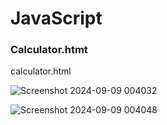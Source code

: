 # JavaScript
### Calculator.htmt
calculator.html

![Screenshot 2024-09-09 004032](https://github.com/user-attachments/assets/0174e138-f87e-425a-8480-39eba494de7b)

![Screenshot 2024-09-09 004048](https://github.com/user-attachments/assets/bb22a104-9b31-42a4-bc66-164db62df1f1)
